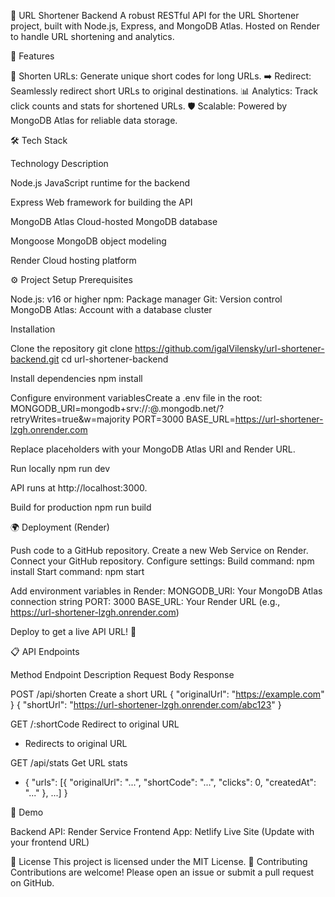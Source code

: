 🔗 URL Shortener Backend
A robust RESTful API for the URL Shortener project, built with Node.js, Express, and MongoDB Atlas. Hosted on Render to handle URL shortening and analytics.

🚀 Features

🔗 Shorten URLs: Generate unique short codes for long URLs.
➡️ Redirect: Seamlessly redirect short URLs to original destinations.
📊 Analytics: Track click counts and stats for shortened URLs.
🛡️ Scalable: Powered by MongoDB Atlas for reliable data storage.

🛠️ Tech Stack

Technology
Description

Node.js
JavaScript runtime for the backend

Express
Web framework for building the API

MongoDB Atlas
Cloud-hosted MongoDB database

Mongoose
MongoDB object modeling

Render
Cloud hosting platform

⚙️ Project Setup
Prerequisites

Node.js: v16 or higher
npm: Package manager
Git: Version control
MongoDB Atlas: Account with a database cluster

Installation

Clone the repository
git clone https://github.com/igalVilensky/url-shortener-backend.git
cd url-shortener-backend

Install dependencies
npm install

Configure environment variablesCreate a .env file in the root:
MONGODB_URI=mongodb+srv://<username>:<password>@<cluster>.mongodb.net/<dbname>?retryWrites=true&w=majority
PORT=3000
BASE_URL=https://url-shortener-lzgh.onrender.com

Replace placeholders with your MongoDB Atlas URI and Render URL.

Run locally
npm run dev

API runs at http://localhost:3000.

Build for production
npm run build

🌍 Deployment (Render)

Push code to a GitHub repository.
Create a new Web Service on Render.
Connect your GitHub repository.
Configure settings:
Build command: npm install
Start command: npm start

Add environment variables in Render:
MONGODB_URI: Your MongoDB Atlas connection string
PORT: 3000
BASE_URL: Your Render URL (e.g., https://url-shortener-lzgh.onrender.com)

Deploy to get a live API URL! 🎉

📋 API Endpoints

Method
Endpoint
Description
Request Body
Response

POST
/api/shorten
Create a short URL
{ "originalUrl": "https://example.com" }
{ "shortUrl": "https://url-shortener-lzgh.onrender.com/abc123" }

GET
/:shortCode
Redirect to original URL

- Redirects to original URL

GET
/api/stats
Get URL stats

- { "urls": [{ "originalUrl": "...", "shortCode": "...", "clicks": 0, "createdAt": "..." }, ...] }

📸 Demo

Backend API: Render Service
Frontend App: Netlify Live Site (Update with your frontend URL)

📝 License
This project is licensed under the MIT License.
🙌 Contributing
Contributions are welcome! Please open an issue or submit a pull request on GitHub.
